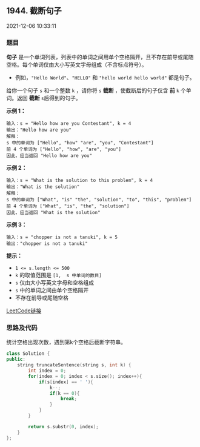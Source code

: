 ## 1944. 截断句子

2021-12-06 10:33:11

### 题目

**句子** 是一个单词列表，列表中的单词之间用单个空格隔开，且不存在前导或尾随空格。每个单词仅由大小写英文字母组成（不含标点符号）。


- 例如，``"Hello World"``、``"HELLO"`` 和 ``"hello world hello world"`` 都是句子。


给你一个句子 ``s``​​​​​​ 和一个整数 ``k``​​​​​​ ，请你将 ``s``​​ **截断** ​，​​​使截断后的句子仅含 **前** ``k``​​​​​​ 个单词。返回 **截断** ``s``​​​​后得到的句子。

 

**示例 1：**

```
输入：s = "Hello how are you Contestant", k = 4
输出："Hello how are you"
解释：
s 中的单词为 ["Hello", "how" "are", "you", "Contestant"]
前 4 个单词为 ["Hello", "how", "are", "you"]
因此，应当返回 "Hello how are you"
```

**示例 2：**

```
输入：s = "What is the solution to this problem", k = 4
输出："What is the solution"
解释：
s 中的单词为 ["What", "is" "the", "solution", "to", "this", "problem"]
前 4 个单词为 ["What", "is", "the", "solution"]
因此，应当返回 "What is the solution"
```

**示例 3：**

```
输入：s = "chopper is not a tanuki", k = 5
输出："chopper is not a tanuki"
```

 

**提示：**


- ``1 <= s.length <= 500``
- ``k`` 的取值范围是 ``[1,  s 中单词的数目]``
- ``s`` 仅由大小写英文字母和空格组成
- ``s`` 中的单词之间由单个空格隔开
- 不存在前导或尾随空格



[LeetCode链接](https://leetcode-cn.com/problems/truncate-sentence/)

### 思路及代码

统计空格出现次数，遇到第k个空格后截断字符串。

```cpp
class Solution {
public:
    string truncateSentence(string s, int k) {
        int index = 0;
        for(index = 0; index < s.size(); index++){
            if(s[index] == ' '){
                k--;
                if(k == 0){
                    break;
                }
            }
        }

        return s.substr(0, index);
    }
};
```